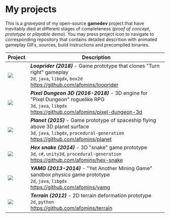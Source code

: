 # My projects
This is a *graveyard* of my open-source **gamedev** project that have inevitably died at different stages of completeness 
(*proof of concept*, *prototype* or *playable demo*). You may press project icon to navigate to corresponding repository that contains detailed descrition with animated gameplay GIFs, sources, build instructions and precompiled binaries.

| Project | Description |
| --|--|
| [<img src="https://github.com/afomins/main/blob/master/data/looprider.gif">](https://github.com/afomins/looprider) | ***Looprider (2018)*** - Game prototype that clones "Turn right" gameplay<br/>`2d`, `java`, `libgdx`, `box2d`<br/>https://github.com/afomins/looprider|
| [<img src="https://github.com/afomins/main/blob/master/data/pd3d.gif">](https://github.com/afomins/pixel-dungeon-3d) | ***Pixel Dungeon 3D (2016-2018)*** - 3D engine for "Pixel Dungeon" roguelike RPG<br/>`3d`, `java`, `libgdx`<br/>https://github.com/afomins/pixel-dungeon-3d|
| [<img src="https://github.com/afomins/main/blob/master/data/planet.gif">](https://github.com/afomins/planet) | ***Planet (2015)*** - Game prototype of spaceship flying above 3D planet surface<br/>`3d`, `java`, `libgdx`, `procedural-generation`<br/>https://github.com/afomins/planet|
| [<img src="https://github.com/afomins/main/blob/master/data/hex-snake.gif">](https://github.com/afomins/hex-snake) | ***Hex snake (2014)*** - 3D "snake" game prototype<br/>`3d`, `c#`, `unity3d`, `procedural-generation`<br/>https://github.com/afomins/hex-snake|
| [<img src="https://github.com/afomins/main/blob/master/data/yamg.gif">](https://github.com/afomins/yamg) |  ***YAMG (2013-2014)*** - "Yet Another Mining Game" sandbox physics game prototype<br/>`2d`, `java`, `libgdx`<br/>https://github.com/afomins/yamg|
| [<img src="https://github.com/afomins/main/blob/master/data/terrain.gif">](https://github.com/afomins/terrain) |  ***Terrain (2012)*** - 2D terrain deformation prototype<br/>`2d`, `python`<br/>https://github.com/afomins/terrain|

